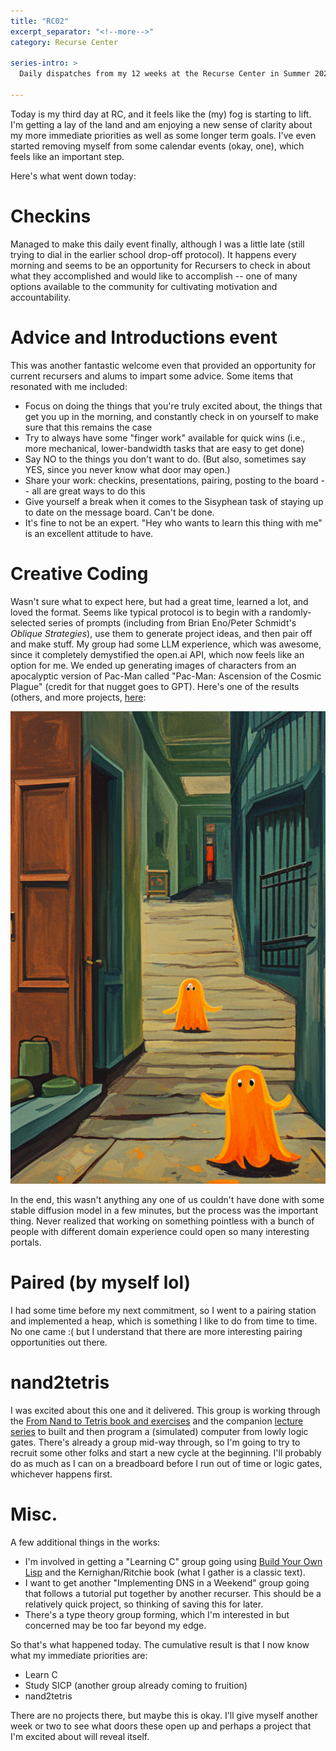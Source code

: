 ```yaml
---
title: "RC02"
excerpt_separator: "<!--more-->"
category: Recurse Center

series-intro: >
  Daily dispatches from my 12 weeks at the Recurse Center in Summer 2023
  
---
```


Today is my third day at RC, and it feels like the (my) fog is starting to lift. I'm getting a lay of the land and am enjoying a new sense of clarity about my more immediate priorities as well as some longer term goals. I've even started removing myself from some calendar events (okay, one), which feels like an important step.

<!--more-->

Here's what went down today:

# Checkins
Managed to make this daily event finally, although I was a little late (still trying to dial in the earlier school drop-off protocol). It happens every morning and seems to be an opportunity for Recursers to check in about what they accomplished and would like to accomplish -- one of many options available to the community for cultivating motivation and accountability.

# Advice and Introductions event
This was another fantastic welcome even that provided an opportunity for current recursers and alums to impart some advice. Some items that resonated with me included:
- Focus on doing the things that you're truly excited about, the things that get you up in the morning, and constantly check in on yourself to make sure that this remains the case
- Try to always have some "finger work" available for quick wins (i.e., more mechanical, lower-bandwidth tasks that are easy to get done)
- Say NO to the things you don't want to do. (But also, sometimes say YES, since you never know what door may open.)
- Share your work: checkins, presentations, pairing, posting to the board -- all are great ways to do this
- Give yourself a break when it comes to the Sisyphean task of staying up to date on the message board. Can't be done.
- It's fine to not be an expert. "Hey who wants to learn this thing with me" is an excellent attitude to have.

# Creative Coding
Wasn't sure what to expect here, but had a great time, learned a lot, and loved the format. Seems like typical protocol is to begin with a randomly-selected series of prompts (including from Brian Eno/Peter Schmidt's *Oblique Strategies*), use them to generate project ideas, and then pair off and make stuff. My group had some LLM experience, which was awesome, since it completely demystified the open.ai API, which now feels like an option for me. We ended up generating images of characters from an apocalyptic version of Pac-Man called "Pac-Man: Ascension of the Cosmic Plague" (credit for that nugget goes to GPT). Here's one of the results (others, and more projects, [here](https://creativecoding.recurse.com/):

![Apocalyptic Pac-Man, apparently](/assets/images/rc_2023-05-17-pacman-ghost.png)

In the end, this wasn't anything any one of us couldn't have done with some stable diffusion model in a few minutes, but the process was the important thing. Never realized that working on something pointless with a bunch of people with different domain experience could open so many interesting portals.

# Paired (by myself lol)
I had some time before my next commitment, so I went to a pairing station and implemented a heap, which is something I like to do from time to time. No one came :( but I understand that there are more interesting pairing opportunities out there.

# nand2tetris
I was excited about this one and it delivered. This group is working through the [From Nand to Tetris book and exercises](https://www.nand2tetris.org/book) and the companion [lecture series](https://www.coursera.org/learn/build-a-computer#syllabus) to built and then program a (simulated) computer from lowly logic gates. There's already a group mid-way through, so I'm going to try to recruit some other folks and start a new cycle at the beginning. I'll probably do as much as I can on a breadboard before I run out of time or logic gates, whichever happens first.

# Misc.
A few additional things in the works:
- I'm involved in getting a "Learning C" group going using [Build Your Own Lisp](https://buildyourownlisp.com/contents) and the Kernighan/Ritchie book (what I gather is a classic text).
- I want to get another "Implementing DNS in a Weekend" group going that follows a tutorial put together by another recurser. This should be a relatively quick project, so thinking of saving this for later.
- There's a type theory group forming, which I'm interested in but concerned may be too far beyond my edge.

So that's what happened today. The cumulative result is that I now know what my immediate priorities are:
- Learn C
- Study SICP (another group already coming to fruition)
- nand2tetris

There are no projects there, but maybe this is okay. I'll give myself another week or two to see what doors these open up and perhaps a project that I'm excited about will reveal itself.

